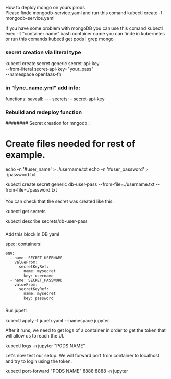 How to deploy mongo on yours prods  
Please finde mongodb-service.yaml and run this comand
kubectl create -f mongodb-service.yaml

If you have some problem with mongoDB you can use this comand
kubectl exec -it "container name" bash
container name you can finde in kubernetes or run this comands
kubectl get pods | grep mongo

### secret creation via literal type

kubectl create secret generic secret-api-key \
 --from-literal secret-api-key="your_pass" \
 --namespace openfaas-fn

### in "fync_name.yml" add info:
functions:
  saveall:
    ---
    secrets:
      - secret-api-key

### Rebuild and redeploy function

########
Secret creation for mngodb :


# Create files needed for rest of example.
echo -n '#user_name' > ./username.txt
echo -n '#user_password' > ./password.txt

kubectl create secret generic db-user-pass --from-file=./username.txt --from-file=./password.txt

####
You can check that the secret was created like this:

kubectl get secrets

kubectl describe secrets/db-user-pass
####

###
Add this block in DB yaml

spec:
  containers:
  
    env:
      - name: SECRET_USERNAME
        valueFrom:
          secretKeyRef:
            name: mysecret
            key: username
      - name: SECRET_PASSWORD
        valueFrom:
          secretKeyRef:
            name: mysecret
            key: password
            
 ###
 Run jupetr
 
 kubectl apply -f jupetr.yaml --namespace jupyter
 
 After it runs, we need to get logs of a container in order to get the token that will allow us to reach the UI.
 
 kubectl logs -n jupyter "PODS NAME"
 
 Let's now test our setup. We will forward port from container to localhost and try to login using the token.
 
 kubectl port-forward "PODS NAME" 8888:8888 -n jupyter


